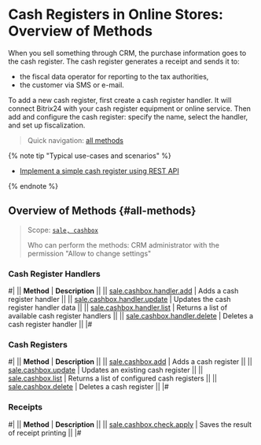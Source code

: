 # Cash Registers in Online Stores: Overview of Methods

When you sell something through CRM, the purchase information goes to the cash register. The cash register generates a receipt and sends it to:
- the fiscal data operator for reporting to the tax authorities,
- the customer via SMS or e-mail.

To add a new cash register, first create a cash register handler. It will connect Bitrix24 with your cash register equipment or online service. Then add and configure the cash register: specify the name, select the handler, and set up fiscalization.

> Quick navigation: [all methods](#all-methods)

{% note tip "Typical use-cases and scenarios" %}

- [Implement a simple cash register using REST API](../../../tutorials/sale/cashbox-add-example.md)

{% endnote %}

## Overview of Methods {#all-methods}

> Scope: [`sale, cashbox`](../../scopes/permissions.md)
>
> Who can perform the methods: CRM administrator with the permission "Allow to change settings"

### Cash Register Handlers

#| 
|| **Method** | **Description** ||
|| [sale.cashbox.handler.add](./sale-cashbox-handler-add.md) | Adds a cash register handler ||
|| [sale.cashbox.handler.update](./sale-cashbox-handler-update.md) | Updates the cash register handler data ||
|| [sale.cashbox.handler.list](./sale-cashbox-handler-list.md) | Returns a list of available cash register handlers ||
|| [sale.cashbox.handler.delete](./sale-cashbox-handler-delete.md) | Deletes a cash register handler ||
|#

### Cash Registers

#| 
|| **Method** | **Description** ||
|| [sale.cashbox.add](./sale-cashbox-add.md) | Adds a cash register ||
|| [sale.cashbox.update](./sale-cashbox-update.md) | Updates an existing cash register ||
|| [sale.cashbox.list](./sale-cashbox-list.md) | Returns a list of configured cash registers ||
|| [sale.cashbox.delete](./sale-cashbox-delete.md) | Deletes a cash register ||
|#

### Receipts

#| 
|| **Method** | **Description** ||
|| [sale.cashbox.check.apply](./sale-cashbox-check-apply.md) | Saves the result of receipt printing ||
|#